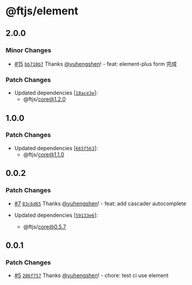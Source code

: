 # @ftjs/element

## 2.0.0

### Minor Changes

- [#15](https://github.com/yuhengshen/ftjs/pull/15) [`bb710b7`](https://github.com/yuhengshen/ftjs/commit/bb710b7ef54c21a68853149a987a50a325d8ca9e) Thanks [@yuhengshen](https://github.com/yuhengshen)! - feat: element-plus form 完成

### Patch Changes

- Updated dependencies [[`18ace3e`](https://github.com/yuhengshen/ftjs/commit/18ace3e4c40fcc75f852b86d9a856025ed496378)]:
  - @ftjs/core@1.2.0

## 1.0.0

### Patch Changes

- Updated dependencies [[`665f563`](https://github.com/yuhengshen/ftjs/commit/665f563d8f0e51644684650c7988771204527118)]:
  - @ftjs/core@1.1.0

## 0.0.2

### Patch Changes

- [#7](https://github.com/yuhengshen/ftjs/pull/7) [`83c6d65`](https://github.com/yuhengshen/ftjs/commit/83c6d65105fcc8597d307f7546b4e3cf3fa971e1) Thanks [@yuhengshen](https://github.com/yuhengshen)! - feat: add cascader autocomplete

- Updated dependencies [[`59133e6`](https://github.com/yuhengshen/ftjs/commit/59133e616f883eec3609d82a31c08f1582b5d82d)]:
  - @ftjs/core@0.5.7

## 0.0.1

### Patch Changes

- [#5](https://github.com/yuhengshen/ftjs/pull/5) [`206f757`](https://github.com/yuhengshen/ftjs/commit/206f75717c86697b96f966f40797495f12dc9e89) Thanks [@yuhengshen](https://github.com/yuhengshen)! - chore: test ci use element
